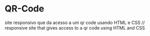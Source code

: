 # QR-Code
site responsivo que da acesso a um qr code usando HTML e CSS // responsive site that gives access to a qr code using HTML and CSS
